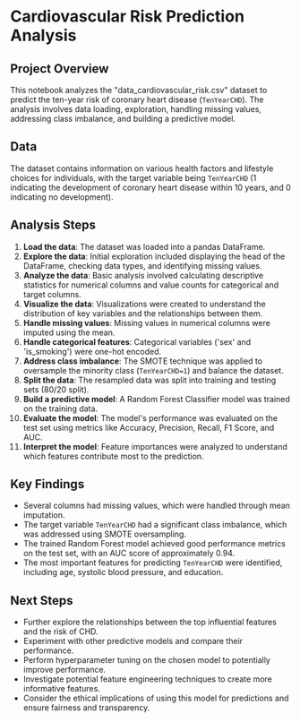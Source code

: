 # Cardiovascular Risk Prediction Analysis

## Project Overview

This notebook analyzes the "data_cardiovascular_risk.csv" dataset to predict the ten-year risk of coronary heart disease (`TenYearCHD`). The analysis involves data loading, exploration, handling missing values, addressing class imbalance, and building a predictive model.

## Data

The dataset contains information on various health factors and lifestyle choices for individuals, with the target variable being `TenYearCHD` (1 indicating the development of coronary heart disease within 10 years, and 0 indicating no development).

## Analysis Steps

1.  **Load the data**: The dataset was loaded into a pandas DataFrame.
2.  **Explore the data**: Initial exploration included displaying the head of the DataFrame, checking data types, and identifying missing values.
3.  **Analyze the data**: Basic analysis involved calculating descriptive statistics for numerical columns and value counts for categorical and target columns.
4.  **Visualize the data**: Visualizations were created to understand the distribution of key variables and the relationships between them.
5.  **Handle missing values**: Missing values in numerical columns were imputed using the mean.
6.  **Handle categorical features**: Categorical variables ('sex' and 'is_smoking') were one-hot encoded.
7.  **Address class imbalance**: The SMOTE technique was applied to oversample the minority class (`TenYearCHD=1`) and balance the dataset.
8.  **Split the data**: The resampled data was split into training and testing sets (80/20 split).
9.  **Build a predictive model**: A Random Forest Classifier model was trained on the training data.
10. **Evaluate the model**: The model's performance was evaluated on the test set using metrics like Accuracy, Precision, Recall, F1 Score, and AUC.
11. **Interpret the model**: Feature importances were analyzed to understand which features contribute most to the prediction.

## Key Findings

*   Several columns had missing values, which were handled through mean imputation.
*   The target variable `TenYearCHD` had a significant class imbalance, which was addressed using SMOTE oversampling.
*   The trained Random Forest model achieved good performance metrics on the test set, with an AUC score of approximately 0.94.
*   The most important features for predicting `TenYearCHD` were identified, including age, systolic blood pressure, and education.

## Next Steps

*   Further explore the relationships between the top influential features and the risk of CHD.
*   Experiment with other predictive models and compare their performance.
*   Perform hyperparameter tuning on the chosen model to potentially improve performance.
*   Investigate potential feature engineering techniques to create more informative features.
*   Consider the ethical implications of using this model for predictions and ensure fairness and transparency.
